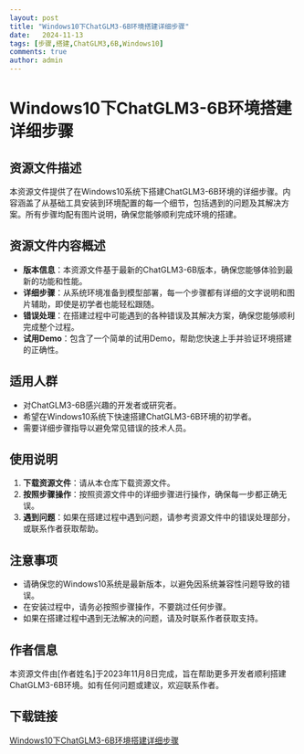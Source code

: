 ```yaml
---
layout: post
title: "Windows10下ChatGLM3-6B环境搭建详细步骤"
date:   2024-11-13
tags: [步骤,搭建,ChatGLM3,6B,Windows10]
comments: true
author: admin
---
```

# Windows10下ChatGLM3-6B环境搭建详细步骤

## 资源文件描述

本资源文件提供了在Windows10系统下搭建ChatGLM3-6B环境的详细步骤。内容涵盖了从基础工具安装到环境配置的每一个细节，包括遇到的问题及其解决方案。所有步骤均配有图片说明，确保您能够顺利完成环境的搭建。

## 资源文件内容概述

- **版本信息**：本资源文件基于最新的ChatGLM3-6B版本，确保您能够体验到最新的功能和性能。
- **详细步骤**：从系统环境准备到模型部署，每一个步骤都有详细的文字说明和图片辅助，即使是初学者也能轻松跟随。
- **错误处理**：在搭建过程中可能遇到的各种错误及其解决方案，确保您能够顺利完成整个过程。
- **试用Demo**：包含了一个简单的试用Demo，帮助您快速上手并验证环境搭建的正确性。

## 适用人群

- 对ChatGLM3-6B感兴趣的开发者或研究者。
- 希望在Windows10系统下快速搭建ChatGLM3-6B环境的初学者。
- 需要详细步骤指导以避免常见错误的技术人员。

## 使用说明

1. **下载资源文件**：请从本仓库下载资源文件。
2. **按照步骤操作**：按照资源文件中的详细步骤进行操作，确保每一步都正确无误。
3. **遇到问题**：如果在搭建过程中遇到问题，请参考资源文件中的错误处理部分，或联系作者获取帮助。

## 注意事项

- 请确保您的Windows10系统是最新版本，以避免因系统兼容性问题导致的错误。
- 在安装过程中，请务必按照步骤操作，不要跳过任何步骤。
- 如果在搭建过程中遇到无法解决的问题，请及时联系作者获取支持。

## 作者信息

本资源文件由[作者姓名]于2023年11月8日完成，旨在帮助更多开发者顺利搭建ChatGLM3-6B环境。如有任何问题或建议，欢迎联系作者。

## 下载链接

[Windows10下ChatGLM3-6B环境搭建详细步骤](https://pan.quark.cn/s/b15a1a47977b)